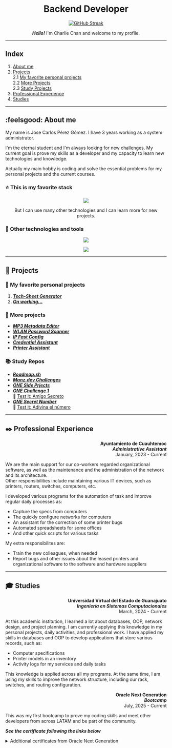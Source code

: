<div align="center">

# Backend Developer

<a style="display: flex;" align="center">[![GitHub Streak](https://personal-streak-stats.vercel.app?user=CharlieH52&theme=dark&hide_border=true&mode=weekly)](https://git.io/streak-stats)
</a>

***Hello!*** I'm Charlie Chan and welcome to my profile.
</div>

<hr>

## Index
1. [About me](#feelsgood-about-me)
2. [Projects](#open_file_folder-projects)  
2.1 [My favorite personal projects](#star2-my-favorite-personal-projects)  
2.2 [More Projects](#file_folder-more-projects)  
2.3 [Study Projects](#books-study-repos)
3. [Professional Experience](#black_nib-professional-experience)
4. [Studies](#mortar_board-studies)

<hr>

## :feelsgood: About me
My name is Jose Carlos Pérez Gómez. I have 3 years working as a system administrator. 

I'm the eternal student and I'm always looking for new challenges. My  current goal is prove my skills as a developer and my capacity to learn new technologies and knowledge.

Actually my main hobby is coding and solve the essential problems for my personal projects and the current courses.

### :star: This is my favorite stack

<div align="center">
  <a href="https://skillicons.dev" target="_blank">
    <img src="https://skillicons.dev/icons?i=python,mysql,django,fastapi,html,css,js" />
  </a>

But I can use many other technologies and I can learn more for new projects.
</div>

### :wrench: Other technologies and tools 

<p align="center">
  <a href="https://skillicons.dev" target="_blank">
    <img src="https://skillicons.dev/icons?i=git,next,react,astro,sqlite,supabase,postgresql" />
  </a>
</p>
<p align="center">
  <a href="https://skillicons.dev" target="_blank">
    <img src="https://skillicons.dev/icons?i=github,md,vscode,linux,vercel,notion,powershell" />
  </a>
</p>

<hr>

## :open_file_folder: Projects
### :star2: My favorite personal projects

1. ***[Tech-Sheet Generator](https://github.com/CharlieH52/technical-sheet-app)***
2. ***[On working...]()***

### :file_folder: More projects

- ***[MP3 Metadata Editor](https://github.com/CharlieH52/mp3-metadata-editor)***
- ***[WLAN Password Scanner](https://github.com/CharlieH52/wlan-password-scanner)***
- ***[IP Fast Config](https://github.com/CharlieH52/ip-fast-config)***
- ***[Credential Assistant](https://github.com/CharlieH52/credential-assistant)***
- ***[Printer Assistant](https://github.com/CharlieH52/printer-assistant)***

### :books: Study Repos
- ***[Roadmap.sh](https://github.com/CharlieH52/roadmap.sh)***
- ***[Manz.dev Challenges](https://github.com/CharlieH52/manz-web-challenges)***
- ***[ONE Side Prjects](https://github.com/CharlieH52/one-proyectos_adicionales)***
- ***[ONE Challenge 1](https://github.com/CharlieH52/one-amigo_secreto)***  
:link: [Test it: Amigo Secreto](https://charlieh52.github.io/one-amigo_secreto/)
- ***[ONE Secret Number](https://github.com/CharlieH52/one-numero_secreto)***  
:link: [Test it: Adivina el número](https://charlieh52.github.io/one-numero_secreto/)

<hr>

## :black_nib: Professional Experience
<div align="right">

**Ayuntamiento de Cuauhtemoc**  
***Administrative Assistant***  
January, 2023 - Current

</div>

We are the main support for our co-workers regarded organizational software, as well as the maintenance and the administration of the network and its architecture.  
Other responsibilities include maintaining various IT devices, such as printers, routers, switches, computers, etc.

I developed various programs for the automation of task and improve regular daily processes as:
- Capture the specs from computers
- The quickly configure networks for computers
- An assistant for the correction of some printer bugs
- Automated spreadsheets for some offices
- And other quick scripts for various tasks

My extra responsibilites are:
- Train the new colleagues, when needed
- Report bugs and other issues about the leased printers and organizational software to the software and hardware suppliers

<hr>

## :mortar_board: Studies
<div align="right">

**Universidad Virtual del Estado de Guanajuato**  
***Ingeniería en Sistemas Computacionales***  
March, 2024 - Current

</div>

At this academic institution, I learned a lot about databases, OOP, network design, and project planning.
I am currently applying this knowledge in my personal projects, daily activities, and professional work.
I have applied my skills in databases and OOP to develop applications that store various records, such as:

- Computer specifications
- Printer models in an inventory
- Activity logs for my services and daily tasks

This knowledge is applied across all my programs.
At the same time, I am using my skills to improve the network structure, including our rack, switches, and routing configuration.

<div align="right">

**Oracle Next Generation**  
***Bootcamp***  
July, 2025 - Current

</div>

This was my first bootcamp to prove my coding skills and 
meet other developers from across LATAM and be part of the community.

***See the certificate following the links below***
<details>
    <summary>Additional certificates from Oracle Next Generation</summary>
    <ul>
        <li><a href="https://app.aluracursos.com/formalCertificate/5a4a9a5d-ba5e-40c3-ac7a-e7335994e2fc">Lógica de programación: sumérgete en la programación con JavaScript</a></li>
        <li><a href="https://app.aluracursos.com/formalCertificate/c134e157-aec8-455c-8376-58f728b2a9e3">Lógica de programación: explorar funciones y listas</a></li>
        <li><a href="https://app.aluracursos.com/formalCertificate/0bc5e009-aa88-4bcd-9ed0-ce5dafbdecad">Practicando Lógica de Programación</a></li>
        <li><a href="https://app.aluracursos.com/formalCertificate/8e984ab2-0a2c-40cb-9cac-5f8565bafe16">Git y GitHub: repositorio, commit y versiones</a></li>
        <li><a href="https://app.aluracursos.com/formalCertificate/7355b60c-e274-4fc2-899c-89af69ca4add">HTML y CSS: ambientes de desarrollo, estructura de archivos y tags</a></li>
        <li><a href="https://app.aluracursos.com/formalCertificate/9fbe4f6e-c6ec-414f-9b10-1aac188a5942">HTML y CSS: Clases, Posicionamiento y Flexbox</a></li>
        <li><a href="https://app.aluracursos.com/formalCertificate/fc81cffe-beb6-49bd-934a-737e98f8d96e">HTML y CSS: header, footer y variables CSS</a></li>
        <li><a href="https://app.aluracursos.com/formalCertificate/8b8b786c-bd89-43d9-a9a7-23dca956abf4">HTML y CSS: trabajando con responsividad y publicación de proyectos</a></li>
    </ul>
</details>